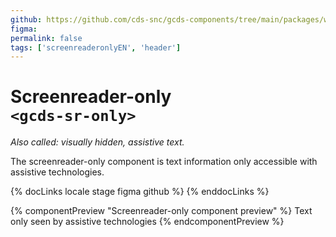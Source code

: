 ```yaml
---
github: https://github.com/cds-snc/gcds-components/tree/main/packages/web/src/components/gcds-sr-only
figma:
permalink: false
tags: ['screenreaderonlyEN', 'header']
---
```


# Screenreader-only <br>`<gcds-sr-only>`

_Also called: visually hidden, assistive text._

The screenreader-only component is text information only accessible with assistive technologies.

{% docLinks locale stage figma github %}
{% enddocLinks %}

{% componentPreview "Screenreader-only component preview" %}
<gcds-sr-only>Text only seen by assistive technologies</gcds-sr-only>
{% endcomponentPreview %}
